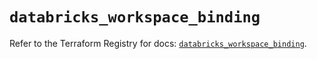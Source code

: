 # `databricks_workspace_binding`

Refer to the Terraform Registry for docs: [`databricks_workspace_binding`](https://registry.terraform.io/providers/databricks/databricks/1.74.0/docs/resources/workspace_binding).
